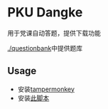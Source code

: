 # PKU Dangke

用于党课自动答题，提供下载功能

[./questionbank](https://github.com/xiaotianxt/PKUDangke/tree/main/questionbank)中提供题库

## Usage

- 安装[tampermonkey](https://www.tampermonkey.net/)
- 安装[此脚本](https://greasyfork.org/zh-CN/scripts/441885-pku-dangke)
